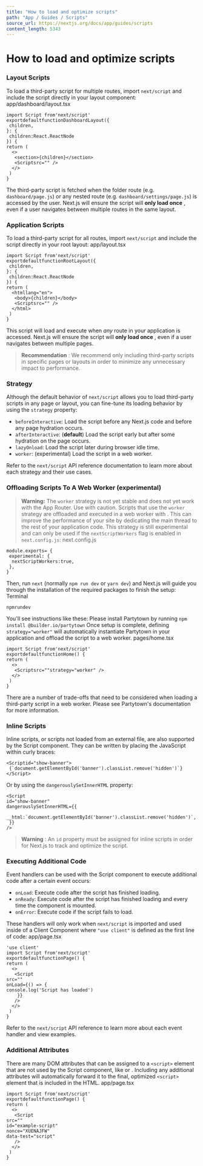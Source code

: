 ```yaml
---
title: "How to load and optimize scripts"
path: "App / Guides / Scripts"
source_url: https://nextjs.org/docs/app/guides/scripts
content_length: 5343
---
```


# How to load and optimize scripts
### Layout Scripts
To load a third-party script for multiple routes, import `next/script` and include the script directly in your layout component:
app/dashboard/layout.tsx
```
import Script from'next/script'
exportdefaultfunctionDashboardLayout({
 children,
}: {
 children:React.ReactNode
}) {
return (
  <>
   <section>{children}</section>
   <Scriptsrc="" />
  </>
 )
}
```

The third-party script is fetched when the folder route (e.g. `dashboard/page.js`) or any nested route (e.g. `dashboard/settings/page.js`) is accessed by the user. Next.js will ensure the script will **only load once** , even if a user navigates between multiple routes in the same layout.
### Application Scripts
To load a third-party script for all routes, import `next/script` and include the script directly in your root layout:
app/layout.tsx
```
import Script from'next/script'
exportdefaultfunctionRootLayout({
 children,
}: {
 children:React.ReactNode
}) {
return (
  <htmllang="en">
   <body>{children}</body>
   <Scriptsrc="" />
  </html>
 )
}
```

This script will load and execute when _any_ route in your application is accessed. Next.js will ensure the script will **only load once** , even if a user navigates between multiple pages.
> **Recommendation** : We recommend only including third-party scripts in specific pages or layouts in order to minimize any unnecessary impact to performance.
### Strategy
Although the default behavior of `next/script` allows you to load third-party scripts in any page or layout, you can fine-tune its loading behavior by using the `strategy` property:
  * `beforeInteractive`: Load the script before any Next.js code and before any page hydration occurs.
  * `afterInteractive`: (**default**) Load the script early but after some hydration on the page occurs.
  * `lazyOnload`: Load the script later during browser idle time.
  * `worker`: (experimental) Load the script in a web worker.


Refer to the `next/script` API reference documentation to learn more about each strategy and their use cases.
### Offloading Scripts To A Web Worker (experimental)
> **Warning:** The `worker` strategy is not yet stable and does not yet work with the App Router. Use with caution.
Scripts that use the `worker` strategy are offloaded and executed in a web worker with . This can improve the performance of your site by dedicating the main thread to the rest of your application code.
This strategy is still experimental and can only be used if the `nextScriptWorkers` flag is enabled in `next.config.js`:
next.config.js
```
module.exports= {
 experimental: {
  nextScriptWorkers:true,
 },
}
```

Then, run `next` (normally `npm run dev` or `yarn dev`) and Next.js will guide you through the installation of the required packages to finish the setup:
Terminal
```
npmrundev
```

You'll see instructions like these: Please install Partytown by running `npm install @builder.io/partytown`
Once setup is complete, defining `strategy="worker"` will automatically instantiate Partytown in your application and offload the script to a web worker.
pages/home.tsx
```
import Script from'next/script'
exportdefaultfunctionHome() {
return (
  <>
   <Scriptsrc=""strategy="worker" />
  </>
 )
}
```

There are a number of trade-offs that need to be considered when loading a third-party script in a web worker. Please see Partytown's documentation for more information.
### Inline Scripts
Inline scripts, or scripts not loaded from an external file, are also supported by the Script component. They can be written by placing the JavaScript within curly braces:
```
<Scriptid="show-banner">
 {`document.getElementById('banner').classList.remove('hidden')`}
</Script>
```

Or by using the `dangerouslySetInnerHTML` property:
```
<Script
id="show-banner"
dangerouslySetInnerHTML={{
  __html:`document.getElementById('banner').classList.remove('hidden')`,
 }}
/>
```

> **Warning** : An `id` property must be assigned for inline scripts in order for Next.js to track and optimize the script.
### Executing Additional Code
Event handlers can be used with the Script component to execute additional code after a certain event occurs:
  * `onLoad`: Execute code after the script has finished loading.
  * `onReady`: Execute code after the script has finished loading and every time the component is mounted.
  * `onError`: Execute code if the script fails to load.


These handlers will only work when `next/script` is imported and used inside of a Client Component where `"use client"` is defined as the first line of code:
app/page.tsx
```
'use client'
import Script from'next/script'
exportdefaultfunctionPage() {
return (
  <>
   <Script
src=""
onLoad={() => {
console.log('Script has loaded')
    }}
   />
  </>
 )
}
```

Refer to the `next/script` API reference to learn more about each event handler and view examples.
### Additional Attributes
There are many DOM attributes that can be assigned to a `<script>` element that are not used by the Script component, like or . Including any additional attributes will automatically forward it to the final, optimized `<script>` element that is included in the HTML.
app/page.tsx
```
import Script from'next/script'
exportdefaultfunctionPage() {
return (
  <>
   <Script
src=""
id="example-script"
nonce="XUENAJFW"
data-test="script"
   />
  </>
 )
}
```
